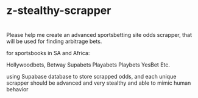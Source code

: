 # z-stealthy-scrapper

#
Please help me create an advanced sportsbetting site odds scrapper, that will be used for finding arbitrage bets.

for sportsbooks in SA and Africa:

Hollywoodbets,
Betway
Supabets
Playabets
Playbets
YesBet
Etc.


using Supabase database to store scrapped odds, and each unique scrapper should be advanced and very stealthy and able to mimic human behavior
